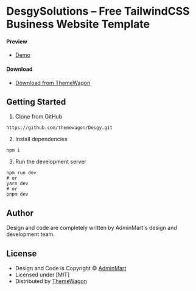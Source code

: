 # DesgySolutions – Free TailwindCSS Business Website Template

#### Preview

 - [Demo](https://themewagon.github.io/Desgy/)

#### Download
 - [Download from ThemeWagon](https://themewagon.com/themes/desgy-solutions/)
 
 
## Getting Started

1. Clone from GitHub 
```
https://github.com/themewagon/Desgy.git
```
2. Install dependencies
```
npm i
```
3. Run the development server
```
npm run dev
# or
yarn dev
# or
pnpm dev
```

## Author

Design and code are completely written by AdminMart's design and development team.  


## License

 - Design and Code is Copyright &copy; [AdminMart ](https://www.adminmart.com/)
 - Licensed under [MIT]
 - Distributed by [ThemeWagon](https://themewagon.com)

